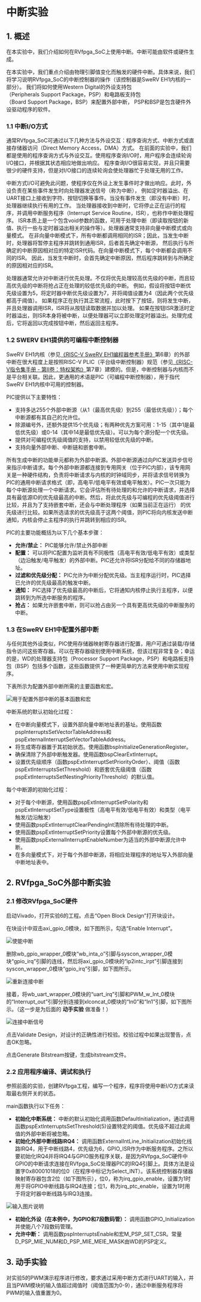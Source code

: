 # 中断实验

## 1. 概述
在本实验中，我们介绍如何在RVfpga_SoC上使用中断。中断可能由软件或硬件生成。

在本实验中，我们重点介绍由物理引脚值变化而触发的硬件中断。具体来说，我们将学习说明RVfpga_SoC的中断控制器的操作（该控制器是SweRV EH1内核的一部分）。
我们将如何使用Western Digital的外设支持包（Peripherals Support Package，PSP）和电路板支持包（Board Support Package，BSP）来配置外部中断，
PSP和BSP是包含硬件外设驱动程序的软件。

### 1.1 中断I/O方式
通常RVfpga_SoC可通过以下几种方法与外设交互：程序查询方式、中断方式或直接存储器访问（Direct Memory Access，DMA）方式。
在前面的实验中，我们都是使用的程序查询方式与外设交互。使用程序查询I/O时，用户程序会连续轮询I/O接口，并根据其状态相应地做出响应。
程序查询I/O很容易实现，并且只需要很少的硬件支持，但是对I/O接口的连续轮询会使处理器忙于处理无用的工作。 

中断方式I/O可避免此问题，使程序仅在外设上发生事件时才做出响应。此时，外设负责在某些事件发生时向处理器发送信号（称为中断），
例如定时器溢出、在UART接口上接收到字符、按钮切换等事件。当没有事件发生（即没有中断）时，处理器继续执行有用的工作。
当处理器接收到中断时，它将停止正在运行的程序，并调用中断服务程序（Interrupt Service Routine，ISR），也称作中断处理程序。
ISR本质上是一个包含void参数的函数，可用于处理中断（即读取按钮的新值、执行一些与定时器溢出相关的操作等）。处理器通常支持非向量中断模式或向量模式。
在非向量中断模式下，所有中断都调用相同的ISR；因此，当发生中断时，处理器将暂停主程序并跳转到通用ISR，后者首先确定中断源，
然后执行与所确定的中断原因相对应的特定ISR代码。在向量中断模式下，每个中断都会调用不同的ISR。
因此，当发生中断时，会首先确定中断原因，然后程序跳转到与所确定的原因相对应的ISR。

处理器通常允许对中断进行优先处理。不仅将优先处理较高优先级的中断，而且较高优先级的中断将抢占正在处理的较低优先级的中断。
例如，假设将按钮中断优先级设置为5，将定时器中断优先级设置为7，并将阈值设置为4（因此两个优先级都高于阈值）。
如果程序正在执行其正常流程，此时按下了按钮，则将发生中断，并且处理器调用ISR，ISR将从按钮读取数据并加以处理。
如果在按钮ISR激活时定时器溢出，则ISR本身将被中断，以便处理器可以立即处理定时器溢出。处理完成后，它将返回以完成按钮中断，然后返回主程序。

### 1.2 SWERV EH1提供的可编程中断控制器
SweRV EH1内核（参见[《RISC-V SweRV EH1编程器参考手册》](https://github.com/chipsalliance/Cores-SweRV/blob/master/docs/RISC-V_SweRV_EH1_PRM.pdf)第6章）的外部中断在很大程度上是按照RISC-V PLIC（平台级中断控制器）规范（参见[《RISC-V指令集手册 - 第II卷：特权架构》](https://github.com/riscv/riscv-isa-manual/releases/tag/draft-20181201-2650e2a)第7章）建模的。但是，中断控制器与内核而不是平台相关联。因此，更通用的术语是PIC（可编程中断控制器），用于指代SweRV EH1内核中可用的控制器。

PIC提供以下主要特性：

- 支持多达255个外部中断源（从1（最高优先级）到255（最低优先级））；每个中断源都有其自己的允许位。
- 除源编号外，还额外提供15个优先级；有两种优先方案可用：1-15（其中1是最低优先级）或0-14（其中14是最低优先级）。可以为每个源分配一个优先级。
- 提供对可编程优先级阈值的支持，以禁用较低优先级的中断。
- 支持向量外部中断、中断链和嵌套中断。

所有生成中断的功能单元都称为外部中断源。外部中断源通过向PIC发送异步信号来指示中断请求。每个外部中断源都连接到专用网关（位于PIC内部），该专用网关是一种硬件结构，负责将中断请求与内核的时钟域同步，并将请求信号转换为PIC的通用中断请求格式（即，高电平/低电平有效或电平触发）。PIC一次只能为每个中断源处理一个中断请求。它会评估所有待处理的和允许的中断请求，并选择具有最低源ID的优先级最高的中断。然后，将此优先级与可编程的优先级阈值进行比较，并且为了支持嵌套中断，还会与中断处理程序（如果当前正在运行）
的优先级进行比较。如果所选请求的优先级高于这两个阈值，则PIC将向内核发送中断通知，内核会停止主程序的执行并跳转到相应的ISR。

PIC的主要功能概括为以下几个基本步骤：

-  **允许/禁止：** PIC能够允许/禁止外部中断
-  **配置：** 可以将PIC配置为监听具有不同极性（高电平有效/低电平有效）或类型（边沿触发/电平触发）的外部中断。PIC还允许将ISR分配给不同的存储器地址。
-  **过滤和优先级分配：** PIC允许为中断分配优先级。当主程序运行时，PIC选择已允许的优先级最高的触发中断。
-  **通知：** PIC选择了优先级最高的中断后，它将通知内核停止执行主程序，以便跳转到为所选中断服务的程序。
-  **抢占：** 如果允许嵌套中断，则可以抢占由另一个具有更高优先级的中断服务的中断。

### 1.3 在SweRV EH1中配置外部中断
与任何其他外设类似，PIC使用存储器映射寄存器进行配置，用户可通过装载/存储指令访问这些寄存器。可以在寄存器级别使用中断系统，但该过程非常复杂；幸运的是，WD的处理器支持包（Processor Support Package，PSP）和电路板支持包（BSP）包括多个函数，这些函数提供了一种更简单的方法来使用中断实现程序。

下表所示为配置外部中断所需的主要函数和宏。

![用于配置外部中断的基本函数和宏](image_2022010901.png)

中断系统的默认初始化过程：

- 在中断向量模式下，设置外部向量中断地址表的基址。使用函数pspInterruptsSetVectorTableAddress和pspExternalInterruptSetVectorTableAddress。
- 将生成寄存器置于其初始状态。使用函数bspInitializeGenerationRegister。
- 确保清除了外部中断触发器。使用函数bspClearExtInterrupt。
- 设置优先级顺序（函数pspExtInterruptSetPriorityOrder）、阈值（函数pspExtInterruptsSetThreshold）和嵌套优先级阈值（函数pspExtInterruptsSetNestingPriorityThreshold）的默认值。

每个中断源的初始化过程：

- 对于每个中断源，使用函数pspExtInterruptSetPolarity和pspExtInterruptSetType设置极性（高电平有效/低电平有效）和类型（电平触发/边沿触发）
- 使用函数pspExtInterruptClearPendingInt清除所有待处理的中断。
- 使用函数pspExtInterruptSetPriority设置每个外部中断源的优先级。
- 使用函数pspExternalInterruptEnableNumber为适当的外部中断源允许中断。
- 在多向量模式下，对于每个外部中断源，将相应处理程序的地址写入外部向量中断地址表中。

## 2. RVfpga_SoC外部中断实验
### 2.1 修改RVfpga_SoC硬件
启动Vivado，打开实验6的工程。点击“Open Block Design”打开块设计。

在块设计中双击axi_gpio_0模块，如下图所示，勾选“Enable Interrupt”。

![使能中断](image_2022010902.png)

删除wb_gpio_wrapper_0模块“wb_inta_o”引脚与syscon_wrapper_0模块“gpio_irq”引脚的连线，然后将axi_gpio_0模块的“ip2intc_irpt”引脚连接到syscon_wrapper_0模块“gpio_irq”引脚，如下图所示。

![重新连接中断](image_2022010903.png)

接着，将wb_uart_wrapper_0模块的“uart_irq”引脚和PWM_w_Int_0模块的“Interrupt_out”引脚分别连接到xlconcat_0模块的“In0”和“In1”引脚，如下图所示。（这一步是为后面的 **动手实验** 做准备！）

![连接中断信号](image_2022010904.png)

点击Validate Design，对设计的正确性进行校验。校验过程中如果出现警告，点击OK忽略。

点击Generate Bitstream按键，生成bitstream文件。

### 2.2 应用程序编译、调试和执行
参照前面的实验，创建RVfpga工程，编写一个程序，程序将使用中断I/O方式来读取最右侧开关的状态。

main函数执行以下任务：

-  **初始化中断系统：** 中断的默认初始化调用函数DefaultInitialization，通过调用函数pspExtInterruptsSetThreshold(5)设置特定的阈值。优先级不超过此阈值的外部中断将被忽略。
-  **初始化外部中断线路IRQ4：** 调用函数ExternalIntLine_Initialization初始化线路IRQ4，用于中断线路4，优先级为6，GPIO_ISR作为中断服务程序。之所以要初始化IRQ4并将IRQ4与GPIO服务程序关联，是因为RVfpga_SoC硬件中GPIO的中断请求连接在RVfpga_SoC处理器PIC的IRQ4引脚上。具体方法是设置字0x80001018的位0（在程序中标记为Select_INT）。该系统控制器存储器映射寄存器包含2位（如下图所示），位0，称为irq_gpio_enable，设置为1时用于将GPIO中断线路与IRQ4连接；位1，称为irq_ptc_enable，设置为1时用于将定时器中断线路与IRQ3连接。

![输入图片说明](image_2022010905.png)

-  **初始化外设（在本例中，为GPIO和7段数码管）：** 调用函数GPIO_Initialization并使能八个7段数码管理。
-  **允许中断：** 调用函数pspInterruptsEnable和宏M_PSP_SET_CSR。常量D_PSP_MIE_NUM和D_PSP_MIE_MEIE_MASK由WD的PSP定义。

## 3. 动手实验
对实验5的PWM演示程序进行修改，要求通过采用中断方式进行UART的输入，并且当PWM模块的输入值超过阈值时（阈值范围为0-9），通过中断服务程序将PWM的输入值重置为0。




